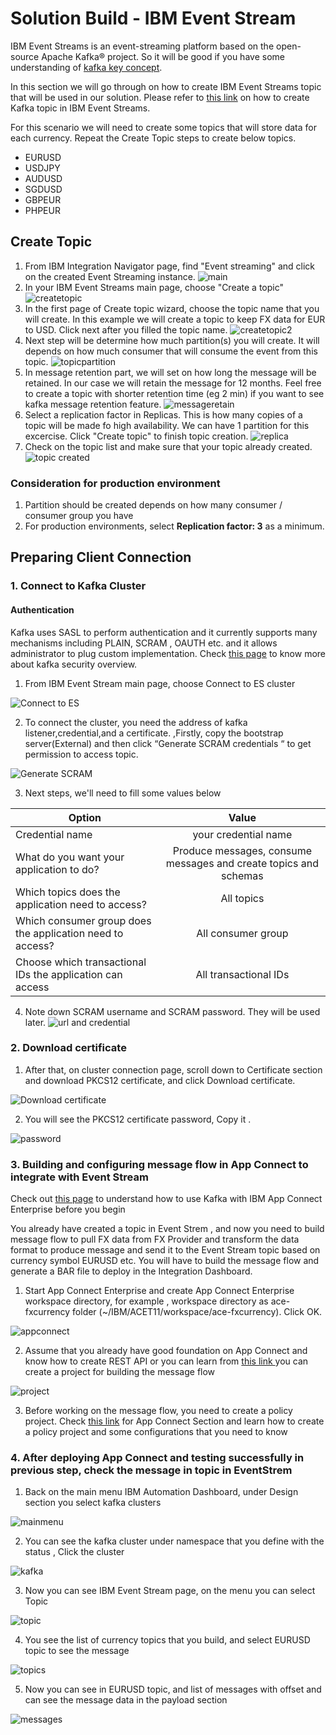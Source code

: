# Solution Build -  IBM Event Stream
IBM Event Streams is an event-streaming platform based on the open-source Apache Kafka® project. So it will be good if you have some understanding of [kafka key concept](https://ibm.github.io/event-streams/2019.4/about/key-concepts/).

In this section we will go through on how to create IBM Event Streams topic that will be used in our solution. Please refer to [this link](https://ibm.github.io/event-streams/getting-started/creating-topics/) on how to create Kafka topic in IBM Event Streams.

For this scenario we will need to create some topics that will store data for each currency. Repeat the Create Topic steps to create below topics.
- EURUSD
- USDJPY
- AUDUSD
- SGDUSD
- GBPEUR
- PHPEUR

## Create Topic
1. From IBM Integration Navigator page, find "Event streaming" and click on the created Event Streaming instance.
![main](img/01-event%20streams%20menu.png)
2. In your IBM Event Streams main page, choose "Create a topic"
![createtopic](img/02-create%20topic%20menu.png)
3. In the first page of Create topic wizard, choose the topic name that you  will create. In this example we will create a topic to keep FX data for EUR to USD. Click next after you filled the topic name.
![createtopic2](img/03-create%20topic.png)
4. Next step will be determine how much partition(s) you will create. It will depends on how much consumer that will consume the event from this topic.
![topicpartition](img/04-create%20topic%20partition.png)
5. In message retention part, we will set on how long the message will be retained. In our case we will retain the message for 12 months. Feel free to create a topic with shorter retention time (eg 2 min) if you want to see kafka message retention feature.
![messageretain](img/05-create%20topic%20retention.png)
6. Select a replication factor in Replicas. This is how many copies of a topic will be made fo high availability. We can have 1 partition for this excercise. Click "Create topic" to finish topic creation.
![replica](img/06-create%20topic%20replication.png)
7. Check on the topic list and make sure that your topic already created.
![topic created](img/07-topic%20created.png)

### Consideration for production environment
1. Partition should be created depends on how many consumer / consumer group you have
2. For production environments, select **Replication factor: 3** as a minimum.

## Preparing Client Connection
### 1. Connect to Kafka Cluster

#### Authentication

Kafka uses SASL to perform authentication  and it currently supports many mechanisms including
PLAIN, SCRAM , OAUTH etc. and it allows administrator to plug custom implementation. Check  [this page](https://ibm-cloud-architecture.github.io/refarch-eda/technology/security/) to know more about kafka security overview.


1. From IBM Event Stream main page, choose Connect to ES cluster

![Connect to ES](img/08-ES%20cluster%20connection.jpg)

2. To connect the cluster, you need the address of kafka listener,credential,and a certificate. ,Firstly, copy 
the bootstrap server(External) and then click “Generate SCRAM credentials “ to get permission to access topic.

![Generate SCRAM](img/09-Generate%20SCRAM.jpg)

3. Next steps, we'll need to fill some values below

| Option        | Value           |
| ------------- |:-------------:|
| Credential name      | your credential name |
| What do you want your application to do?   | Produce messages, consume messages and create topics and schemas      |
| Which topics does the application need to access?  | All topics      |
| Which consumer group does the application need to access?       | All consumer group |
| Choose which transactional IDs the application can access      | All transactional IDs |

4. Note down SCRAM username and SCRAM password. They will be used later.
![url and credential](img/10-SCRAM%20Generated.jpg)

### 2. Download certificate
1. After that, on cluster connection page, scroll down to Certificate section and download PKCS12 certificate,
   and click Download certificate.

![Download certificate](img/11-download%20certificate.jpg)

2. You will see the PKCS12 certificate password, Copy it .

![password](img/12-note%20the%20password.jpg)

### 3. Building and configuring message flow in App Connect to integrate with Event Stream

Check out [this page](https://www.ibm.com/docs/en/app-connect/11.0.0?topic=messages-using-kafka-app-connect-enterprise) to understand how to use Kafka with IBM App Connect Enterprise before you begin

You already have created a topic in Event Strem , and now you need to build message flow to pull FX data from FX Provider and transform the data format to produce message and send it to the Event Stream topic based on currency symbol  EURUSD etc. You will have to build the message flow and generate a BAR file to deploy in the Integration Dashboard. 

1) Start App Connect Enterprise and create App Connect Enterprise workspace directory, for example , workspace directory as ace-fxcurrency folder (~/IBM/ACET11/workspace/ace-fxcurrency). Click OK.


![appconnect](img/13-start%20appconnect.jpeg)

2) Assume that you already have good foundation on App Connect and know how to create REST API or you can learn from [this link ](https://www.youtube.com/watch?v=1WimJ1HPTIk) you can create a project for building the message flow 

![project](img/14-create%20project.jpeg)

3) Before working on the message flow, you need to create a policy project. Check [this link](https://github.ibm.com/ASEANZK-CP4I-Practicum/scenario1/tree/main/Solution%20build/IBM%20App%20Connect/) for App Connect Section and learn how to 
create a policy project and some configurations that you need to know 


### 4. After deploying App Connect and testing successfully in previous step, check the message in topic in EventStrem 

1. Back on the main menu IBM Automation Dashboard, under Design section you select kafka clusters 

  ![mainmenu](img/15-main%20menu.jpeg)

2.  You can see the kafka cluster under namespace that you define with the status , Click the cluster 

  ![kafka](img/20-kafkacluster.jpeg)

3. Now you can see IBM Event Stream page, on the menu you can select Topic

  ![topic](img/17-topic.jpeg)
  
4. You see the list of currency topics that you build, and select EURUSD topic to see the message 

  ![topics](img/18-topics.jpeg)

5. Now you can see in EURUSD topic, and list of messages with offset and can see the message data
   in the payload section

  ![messages](img/19-messages.jpeg)








